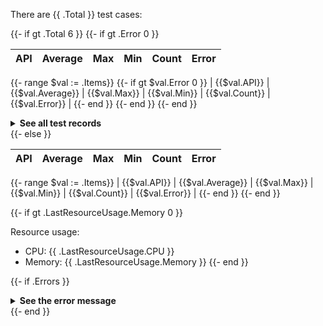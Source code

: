 There are {{ .Total }} test cases:
 
{{- if gt .Total 6 }}
{{- if gt .Error 0 }}

| API | Average | Max | Min | Count | Error |
|---|---|---|---|---|---|
{{- range $val := .Items}}
{{- if gt $val.Error 0 }}
| {{$val.API}} | {{$val.Average}} | {{$val.Max}} | {{$val.Min}} | {{$val.Count}} | {{$val.Error}} |
{{- end }}
{{- end }}
{{- end }}

<details>
  <summary><b>See all test records</b></summary>

| API | Average | Max | Min | Count | Error |
|---|---|---|---|---|---|
{{- range $val := .Items}}
| {{$val.API}} | {{$val.Average}} | {{$val.Max}} | {{$val.Min}} | {{$val.Count}} | {{$val.Error}} |
{{- end }}
</details>
{{- else }}

| API | Average | Max | Min | Count | Error |
|---|---|---|---|---|---|
{{- range $val := .Items}}
| {{$val.API}} | {{$val.Average}} | {{$val.Max}} | {{$val.Min}} | {{$val.Count}} | {{$val.Error}} |
{{- end }}
{{- end }}

{{- if gt .LastResourceUsage.Memory 0 }}

Resource usage:
* CPU: {{ .LastResourceUsage.CPU }}
* Memory: {{ .LastResourceUsage.Memory }}
{{- end }}

{{- if .Errors }}

<details>
  <summary><b>See the error message</b></summary>
{{- range $val := .Errors}}
* {{ $val }}
{{- end }}
</details>
{{- end }}

